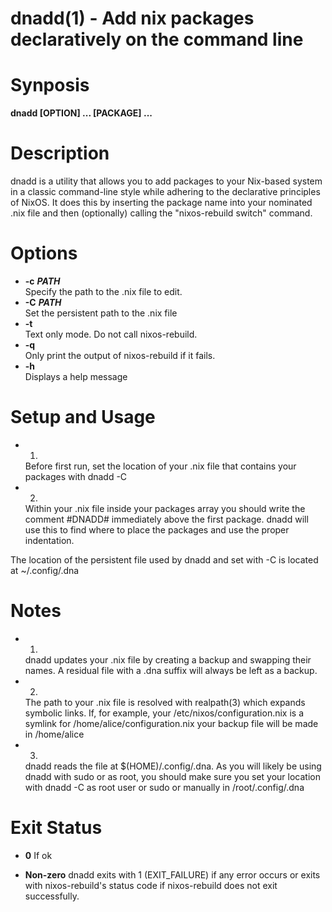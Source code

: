 # dnadd(1) - Add nix packages declaratively on the command line


<a name="synposis"></a>

# Synposis

**dnadd [OPTION] ... [PACKAGE] ...**

<a name="description"></a>

# Description

dnadd is a utility that allows you to add packages to your Nix-based system in a classic command-line style while adhering to the declarative principles of NixOS. It does this by inserting the package name into your nominated .nix file and then (optionally) calling the "nixos-rebuild switch" command.

<a name="options"></a>

# Options


* **-c** **_PATH_**  
  Specify the path to the .nix file to edit.
* **-C** **_PATH_**  
  Set the persistent path to the .nix file
* **-t**   
  Text only mode. Do not call nixos-rebuild.
* **-q**  
  Only print the output of nixos-rebuild if it fails.
* **-h**  
  Displays a help message

<a name="setup-and-usage"></a>

# Setup and Usage


* 1.  
  Before first run, set the location of your .nix file that contains your packages with dnadd -C
* 2.  
  Within your .nix file inside your packages array you should write the comment #DNADD# immediately above the first package. dnadd will use this to find where to place the packages and use the proper indentation.
  
The location of the persistent file used by dnadd and set with -C is located at ~/.config/.dna  

<a name="notes"></a>

# Notes


* 1.  
  dnadd updates your .nix file by creating a backup and swapping their names. A residual file with a .dna suffix will always be left as a backup.
* 2.  
  The path to your .nix file is resolved with realpath(3) which expands symbolic links. If, for example, your /etc/nixos/configuration.nix is a symlink for /home/alice/configuration.nix your backup file will be made in /home/alice
* 3.  
  dnadd reads the file at $(HOME)/.config/.dna. As you will likely be using dnadd with sudo or as root, you should make sure you set your location with dnadd -C as root user or sudo or manually in /root/.config/.dna

<a name="exit-status"></a>

# Exit Status

* **0** 
If ok

* **Non-zero** 
  dnadd exits with 1 (EXIT_FAILURE) if any error occurs or exits with nixos-rebuild's status code if nixos-rebuild does not exit successfully.

